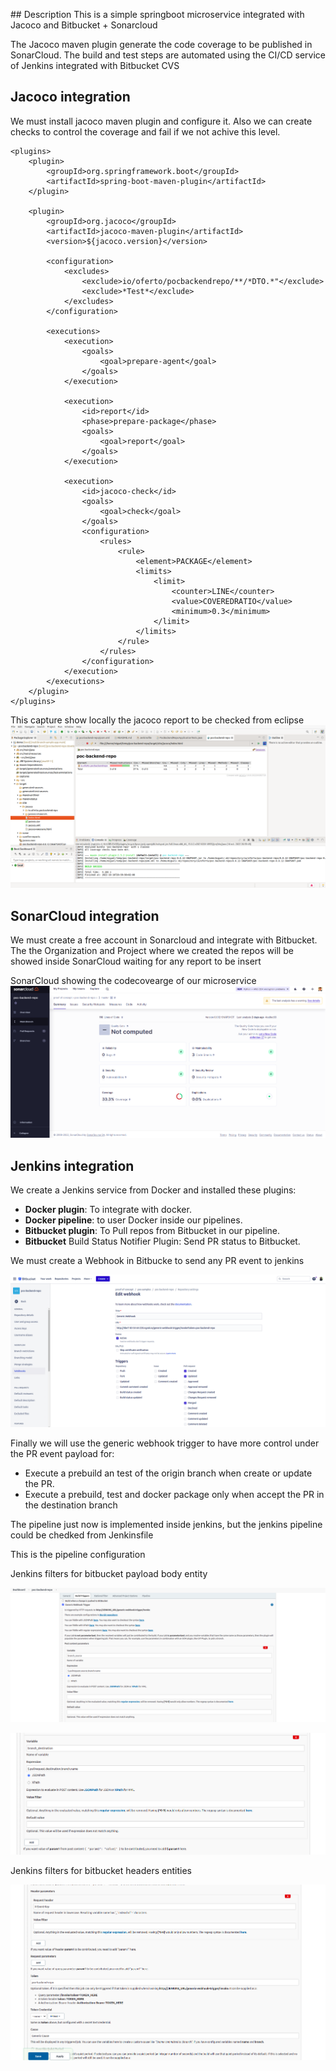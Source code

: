 ## Description
This is a simple springboot microservice integrated with Jacoco and Bitbucket + Sonarcloud

The Jacoco maven plugin generate the code coverage to be published in SonarCloud.
The build and test steps are automated using the CI/CD service of Jenkins integrated with Bitbucket CVS

## Jacoco integration

We must install jacoco maven plugin and configure it. Also we can create checks to control the coverage and fail if we not achive this level.

```shell
<plugins>
	<plugin>
		<groupId>org.springframework.boot</groupId>
		<artifactId>spring-boot-maven-plugin</artifactId>
	</plugin>
	
	<plugin>
	    <groupId>org.jacoco</groupId>
	    <artifactId>jacoco-maven-plugin</artifactId>
	    <version>${jacoco.version}</version>
	    
	    <configuration>
	        <excludes>
	        	<exclude>io/oferto/pocbackendrepo/**/*DTO.*"</exclude>
	            <exclude>*Test*</exclude>
	        </excludes>
	    </configuration>
	    		    
	    <executions>
	        <execution>
	            <goals>
	                <goal>prepare-agent</goal>
	            </goals>
	        </execution>
	        
	        <execution>
	            <id>report</id>
	            <phase>prepare-package</phase>
	            <goals>
	                <goal>report</goal>
	            </goals>
	        </execution>
	        
	        <execution>
	        	<id>jacoco-check</id>
	        	<goals>
	                <goal>check</goal>
	            </goals>
	            <configuration>
	            	<rules>
	            		<rule>
	            			<element>PACKAGE</element>
	            			<limits>
	            				<limit>
	            					<counter>LINE</counter>
	            					<value>COVEREDRATIO</value>
	            					<minimum>0.3</minimum>
	            				</limit>
	            			</limits>			            			
	            		</rule>
	            	</rules>
	            </configuration>
	        </execution> 
	    </executions>
	</plugin>			
</plugins>
```
		
This capture show locally the jacoco report to be checked from eclipse
![Jacoco](captures/Jacoco.png "Jacoco Report")

## SonarCloud integration

We must create a free account in Sonarcloud and integrate with Bitbucket. The the Organization and Project where we created the repos
will be showed inside SonarCloud waiting for any report to be insert

SonarCloud showing the codecovearge of our microservice
![Sonarcloud](captures/SonarCloud.png "Sonarcloud")

## Jenkins integration

We create a Jenkins service from Docker and installed these plugins:

- **Docker plugin**: To integrate with docker.
- **Docker pipeline**: to user Docker inside our pipelines.
- **Bitbucket plugin**: To Pull repos from Bitbucket in our pipeline.
- **Bitbucket** Build Status Notifier Plugin: Send PR status to Bitbucket.

We must create a Webhook in Bitbucke to send any PR event to jenkins

![Bitbucket](captures/Bitbucket_Webhooks.png "Bitbucket Webhook")

Finally we will use the generic webhook trigger to have more control under the PR event payload for:

- Execute a prebuild an test of the origin branch when create or update the PR.
- Execute a prebuild, test and docker package only when accept the PR in the destination branch

The pipeline just now is implemented inside jenkins, but the jenkins pipeline could be chedked from Jenkinsfile

This is the pipeline configuration 

Jenkins filters for bitbucket payload body entity

![Jenkins Pipeline 01](captures/Jenkins_Webhook_Config_01.png "Jenkins Pipeline Config 01")

![Jenkins Pipeline 02](captures/Jenkins_Webhook_Config_02.png "Jenkins Pipeline Config 02")

Jenkins filters for bitbucket headers entities

![Jenkins Pipeline 03](captures/Jenkins_Webhook_Config_03.png "Jenkins Pipeline Config 03")

